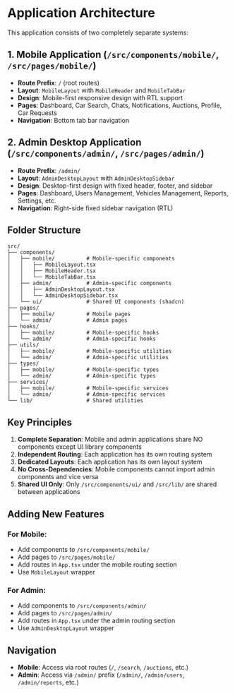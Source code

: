# Application Architecture

This application consists of two completely separate systems:

## 1. Mobile Application (`/src/components/mobile/`, `/src/pages/mobile/`)
- **Route Prefix**: `/` (root routes)
- **Layout**: `MobileLayout` with `MobileHeader` and `MobileTabBar`
- **Design**: Mobile-first responsive design with RTL support
- **Pages**: Dashboard, Car Search, Chats, Notifications, Auctions, Profile, Car Requests
- **Navigation**: Bottom tab bar navigation

## 2. Admin Desktop Application (`/src/components/admin/`, `/src/pages/admin/`)
- **Route Prefix**: `/admin/`
- **Layout**: `AdminDesktopLayout` with `AdminDesktopSidebar`
- **Design**: Desktop-first design with fixed header, footer, and sidebar
- **Pages**: Dashboard, Users Management, Vehicles Management, Reports, Settings, etc.
- **Navigation**: Right-side fixed sidebar navigation (RTL)

## Folder Structure

```
src/
├── components/
│   ├── mobile/          # Mobile-specific components
│   │   ├── MobileLayout.tsx
│   │   ├── MobileHeader.tsx
│   │   └── MobileTabBar.tsx
│   ├── admin/           # Admin-specific components
│   │   ├── AdminDesktopLayout.tsx
│   │   └── AdminDesktopSidebar.tsx
│   └── ui/              # Shared UI components (shadcn)
├── pages/
│   ├── mobile/          # Mobile pages
│   └── admin/           # Admin pages
├── hooks/
│   ├── mobile/          # Mobile-specific hooks
│   └── admin/           # Admin-specific hooks
├── utils/
│   ├── mobile/          # Mobile-specific utilities
│   └── admin/           # Admin-specific utilities
├── types/
│   ├── mobile/          # Mobile-specific types
│   └── admin/           # Admin-specific types
├── services/
│   ├── mobile/          # Mobile-specific services
│   └── admin/           # Admin-specific services
└── lib/                 # Shared utilities
```

## Key Principles

1. **Complete Separation**: Mobile and admin applications share NO components except UI library components
2. **Independent Routing**: Each application has its own routing system
3. **Dedicated Layouts**: Each application has its own layout system
4. **No Cross-Dependencies**: Mobile components cannot import admin components and vice versa
5. **Shared UI Only**: Only `/src/components/ui/` and `/src/lib/` are shared between applications

## Adding New Features

### For Mobile:
- Add components to `/src/components/mobile/`
- Add pages to `/src/pages/mobile/`
- Add routes in `App.tsx` under the mobile routing section
- Use `MobileLayout` wrapper

### For Admin:
- Add components to `/src/components/admin/`
- Add pages to `/src/pages/admin/`
- Add routes in `App.tsx` under the admin routing section
- Use `AdminDesktopLayout` wrapper

## Navigation

- **Mobile**: Access via root routes (`/`, `/search`, `/auctions`, etc.)
- **Admin**: Access via `/admin/` prefix (`/admin/`, `/admin/users`, `/admin/reports`, etc.)